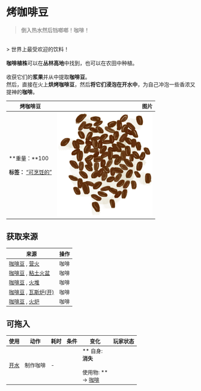 # 烤咖啡豆  
> 倒入热水然后铛啷啷！咖啡！  
<br>  
> 世界上最受欢迎的饮料！<br><br><b>咖啡植株</b>可以在<b>丛林高地</b>中找到，也可以在农田中种植。<br><br>收获它们的<b>浆果</b>并从中提取<b>咖啡豆</b>。<br>然后，直接在火上<b>烘烤咖啡豆</b>，然后<b>将它们浸泡在开水中</b>，为自己冲泡一些香浓又提神的<b>咖啡</b>。  
  
  烤咖啡豆  |   图片   
 ----  |  ----:   
 **重量：**100<br><br>**标签：**	[“可烹饪的”](tag_Cookable.md)  |  <img decoding="async" src="Sprite/CoffeeBeansRoasted.png" href="a.md" style="max-width:300px;max-height:300px;">   
  
## 获取来源  
来源  |  操作  
----  |  ----  
[咖啡豆](CoffeeBeans.md) , [营火](Campfire.md)  |  咖啡  
[咖啡豆](CoffeeBeans.md) , [粘土火盆](ClayFirePit.md)  |  咖啡  
[咖啡豆](CoffeeBeans.md) , [火堆](Fire.md)  |  咖啡  
[咖啡豆](CoffeeBeans.md) , [瓦斯炉(开)](GasCookerOn.md)  |  咖啡  
[咖啡豆](CoffeeBeans.md) , [火炉](Stove.md)  |  咖啡  
## 可拖入  
使用  |  动作  |  耗时  |  条件  |  变化  |  玩家状态  
----  |  ----  |  ----  |  ----  |  ----  |  ----  
[开水](LQ_WaterBoiling.md)  |  制作咖啡<br>  |  -  |    |  ** 自身: **<br>消失<br><br>** 使用物: **<br>→ [咖啡](LQ_Coffee.md)  |    

